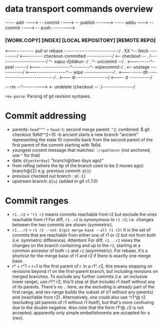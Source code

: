 # data transport commands overview
----- add ----> -- commit ----> -- publish ------>
----- addu ---> -- commit ----> -- push --------->
### [WORK.COPY]  [INDEX]    [LOCAL REPOSITORY]  [REMOTE REPO]
<------------ pull or rebase ----------------------------/
.                  XX                ^-- fetch ----------/
<--------- checkout-committed -------------/
<-- checkout -- . /------------------------/
^- xǝpuᴉ-ʎʃddɐun -/
.                            ^- uncommit --/
.                  <---------^- peel ------/
<------------------^---------^- wipecommit-/
.                  <-- unstage ------------/
<------------------^-- wipe ---------------/
.
<--------- dh -----------------------------/
.                  <--- di ----------------/
<---- d -----------/

-- rm --^---------->
<- undelete (checkout -- .)----------------/

`rev-parse`: Parsing of git revision syntaxes.

# Commit addressing
- parents: `head^^^` = `head~3`; second merge parent: `^2`; combined:
    $ git checkout 1b6d^^2~10 -b ancient
  starts a new branch "ancient" representing the state 10 commits back
  from the second parent of the first parent of the commit starting with
  1b6d.
- youngest commit message that matches: `:/<pattern>`
  (not anchored, use `^` for that)
- date: `@{yesterday}` "branch@{two days ago}"
- from reflog (where the tip of the branch used to be 2 moves ago): branch@{2}
  e.g. previous commit: `@{1}`
- previous checked out branch : `@{-1}`
- upstream branch: `@{u}` (added in git v1.7.0)

# Commit ranges
- `r1..r2` = `^r1 r2` means commits reachable from r2 but exclude the ones
  reachable from r1
  For diff, `r1..r2` is synonymous to `r1 r2`; i.e. changes between the two commits
  are shown (symmetric).
- `r1...r2` = `r1 r2 --not $(git merge-base --all r1 r2)`
  It is the set of commits that are reachable from either
  one of r1 or r2 but not from both (i.e. symmetric difference).
  Attention! For diff, `r1...r2` views the changes on the branch containing and
  up to the `r2`, starting at a common ancestor of both `r1` and `r2` (asymmetric).
  For rebase, it's a shortcut for the merge base of r1 and r2 if there is
  exactly one merge base.
- r^ = r^1 = r~1 is the first parent of r. In a r1^..r2, this means stopping on
  revisions beyond r1 on the first-parent branch, but including revisions on
  merged branches.
  To exclude any further commits (i.e. an inclusive lower range), use r1^! r2;
  this'll stop at (but include) r1 itself without any of its parents. There's
  no .. here, as the excluding is already part of the first range, and
  rev-range builds the subset of (r1 without any parents) and (reachable from
  r2). Alternatively, one could also use ^r1^@ r2 (excluding (all parents of r1
  without r1 itself), but that's more confusing due to the double negative.
  Also note that the form r1^@..r2 is not accepted; apparently only simple
  embellishments are accepted for a {rev}.
